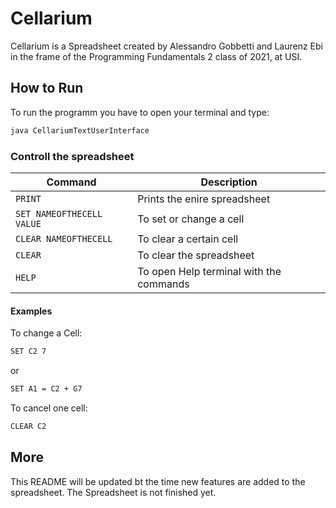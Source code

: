 # Cellarium

Cellarium is a Spreadsheet created by Alessandro Gobbetti and Laurenz Ebi in the frame of the Programming Fundamentals 2 class of 2021, at USI.

## How to Run

To run the programm you have to open your terminal and type:   

```bash
java CellariumTextUserInterface
```

### Controll the spreadsheet

| Command | Description |
| --- | --- |
| `PRINT` | Prints the enire spreadsheet |
| `SET NAMEOFTHECELL VALUE` | To set or change a cell |
| `CLEAR NAMEOFTHECELL` | To clear a certain cell |
| `CLEAR` | To clear the spreadsheet |
| `HELP` | To open Help terminal with the commands |


#### Examples

To change a Cell:          

```bash
SET C2 7
```
or
```bash
SET A1 = C2 + G7
```

To cancel one cell:
```bash
CLEAR C2
```


## More

This README will be updated bt the time new features are added to the spreadsheet.
The Spreadsheet is not finished yet.
